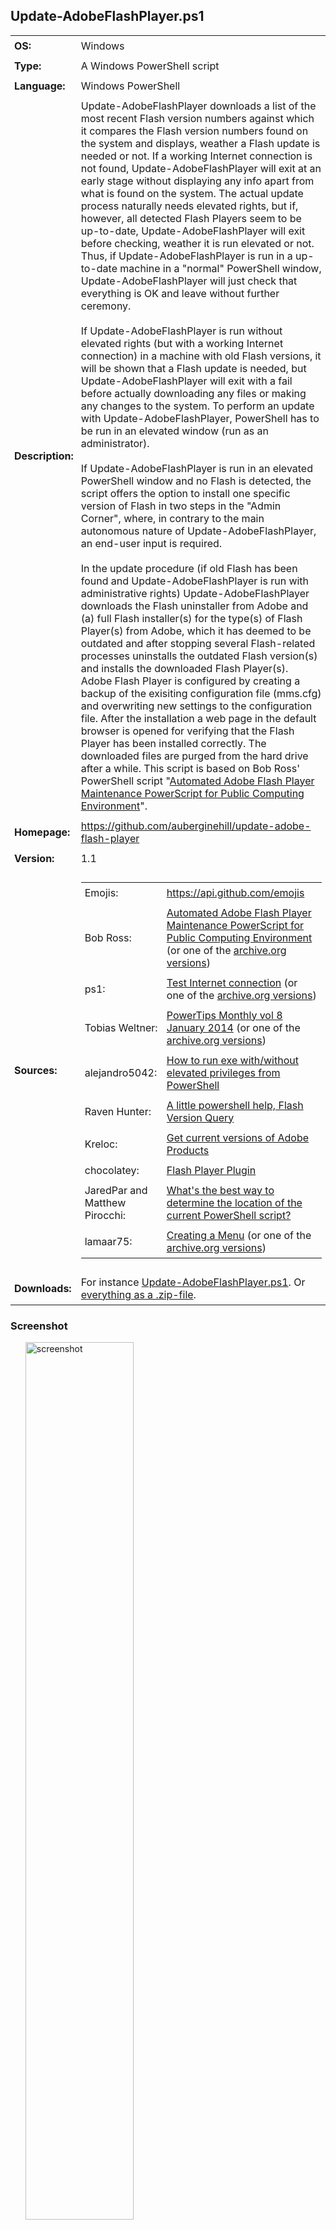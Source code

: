 <!-- Visual Studio Code: For a more comfortable reading experience, use the key combination Ctrl + Shift + V
     Visual Studio Code: To crop the tailing end space characters out, please use the key combination Ctrl + Shift + X
     Visual Studio Code: To improve the formatting of HTML code, press Shift + Alt + F and the selected area will be reformatted in a html file.

  _    _           _       _                        _       _          ______ _           _     _____  _
 | |  | |         | |     | |              /\      | |     | |        |  ____| |         | |   |  __ \| |
 | |  | |_ __   __| | __ _| |_ ___ ______ /  \   __| | ___ | |__   ___| |__  | | __ _ ___| |__ | |__) | | __ _ _   _  ___ _ __
 | |  | | '_ \ / _` |/ _` | __/ _ \______/ /\ \ / _` |/ _ \| '_ \ / _ \  __| | |/ _` / __| '_ \|  ___/| |/ _` | | | |/ _ \ '__|
 | |__| | |_) | (_| | (_| | ||  __/     / ____ \ (_| | (_) | |_) |  __/ |    | | (_| \__ \ | | | |    | | (_| | |_| |  __/ |
  \____/| .__/ \__,_|\__,_|\__\___|    /_/    \_\__,_|\___/|_.__/ \___|_|    |_|\__,_|___/_| |_|_|    |_|\__,_|\__, |\___|_|
        | |                                                                                                     __/ |
        |_|                                                                                                    |___/               -->


## Update-AdobeFlashPlayer.ps1

<table>
   <tr>
      <td style="padding:6px"><strong>OS:</strong></td>
      <td style="padding:6px">Windows</td>
   </tr>
   <tr>
      <td style="padding:6px"><strong>Type:</strong></td>
      <td style="padding:6px">A Windows PowerShell script</td>
   </tr>
   <tr>
      <td style="padding:6px"><strong>Language:</strong></td>
      <td style="padding:6px">Windows PowerShell</td>
   </tr>
   <tr>
      <td style="padding:6px"><strong>Description:</strong></td>
      <td style="padding:6px">Update-AdobeFlashPlayer downloads a list of the most recent Flash version numbers against which it compares the Flash version numbers found on the system and displays, weather a Flash update is needed or not. If a working Internet connection is not found, Update-AdobeFlashPlayer will exit at an early stage without displaying any info apart from what is found on the system. The actual update process naturally needs elevated rights, but if, however, all detected Flash Players seem to be up-to-date, Update-AdobeFlashPlayer will exit before checking, weather it is run elevated or not. Thus, if Update-AdobeFlashPlayer is run in a up-to-date machine in a "normal" PowerShell window, Update-AdobeFlashPlayer will just check that everything is OK and leave without further ceremony.
      <br />
      <br />If Update-AdobeFlashPlayer is run without elevated rights (but with a working Internet connection) in a machine with old Flash versions, it will be shown that a Flash update is needed, but Update-AdobeFlashPlayer will exit with a fail before actually downloading any files or making any changes to the system. To perform an update with Update-AdobeFlashPlayer, PowerShell has to be run in an elevated window (run as an administrator).
      <br />
      <br />If Update-AdobeFlashPlayer is run in an elevated PowerShell window and no Flash is detected, the script offers the option to install one specific version of Flash in two steps in the "Admin Corner", where, in contrary to the main autonomous nature of Update-AdobeFlashPlayer, an end-user input is required.
      <br />
      <br />In the update procedure (if old Flash has been found and Update-AdobeFlashPlayer is run with administrative rights) Update-AdobeFlashPlayer downloads the Flash uninstaller from Adobe and (a) full Flash installer(s) for the type(s) of Flash Player(s) from Adobe, which it has deemed to be outdated and after stopping several Flash-related processes uninstalls the outdated Flash version(s) and installs the downloaded Flash Player(s). Adobe Flash Player is configured by creating a backup of the exisiting configuration file (mms.cfg) and overwriting new settings to the configuration file. After the installation a web page in the default browser is opened for verifying that the Flash Player has been installed correctly. The downloaded files are purged from the hard drive after a while. This script is based on Bob Ross' PowerShell script "<a href="http://powershell.com/cs/forums/t/6128.aspx">Automated Adobe Flash Player Maintenance PowerScript for Public Computing Environment</a>".</td>
   </tr>
   <tr>
      <td style="padding:6px"><strong>Homepage:</strong></td>
      <td style="padding:6px"><a href="https://github.com/auberginehill/update-adobe-flash-player">https://github.com/auberginehill/update-adobe-flash-player</a></td>
   </tr>
   <tr>
      <td style="padding:6px"><strong>Version:</strong></td>
      <td style="padding:6px">1.1</td>
   </tr>
   <tr>
        <td style="padding:6px"><strong>Sources:</strong></td>
        <td style="padding:6px">
            <table>
                <tr>
                    <td style="padding:6px">Emojis:</td>
                    <td style="padding:6px"><a href="https://api.github.com/emojis">https://api.github.com/emojis</a></td>
                </tr>
                <tr>
                    <td style="padding:6px">Bob Ross:</td>
                    <td style="padding:6px"><a href="http://powershell.com/cs/forums/t/6128.aspx">Automated Adobe Flash Player Maintenance PowerScript for Public Computing Environment</a> (or one of the <a href="https://web.archive.org/web/20150818075129/http://powershell.com/cs/forums/t/6128.aspx">archive.org versions</a>)</td>
                </tr>
                <tr>
                    <td style="padding:6px">ps1:</td> 
                    <td style="padding:6px"><a href="http://powershell.com/cs/blogs/tips/archive/2011/05/04/test-internet-connection.aspx">Test Internet connection</a> (or one of the <a href="https://web.archive.org/web/20110612212629/http://powershell.com/cs/blogs/tips/archive/2011/05/04/test-internet-connection.aspx">archive.org versions</a>)</td>
                </tr>
                <tr>
                    <td style="padding:6px">Tobias Weltner:</td> 
                    <td style="padding:6px"><a href="http://powershell.com/cs/PowerTips_Monthly_Volume_8.pdf#IDERA-1702_PS-PowerShellMonthlyTipsVol8-jan2014">PowerTips Monthly vol 8 January 2014</a> (or one of the <a href="https://web.archive.org/web/20150110213108/http://powershell.com/cs/media/p/30542.aspx">archive.org versions</a>)</td>
                </tr>
                <tr>
                    <td style="padding:6px">alejandro5042:</td> 
                    <td style="padding:6px"><a href="http://stackoverflow.com/questions/29266622/how-to-run-exe-with-without-elevated-privileges-from-powershell?rq=1">How to run exe with/without elevated privileges from PowerShell</a></td>
                </tr>
                <tr>
                    <td style="padding:6px">Raven Hunter:</td> 
                    <td style="padding:6px"><a href="https://community.spiceworks.com/topic/487699-a-little-powershell-help-flash-version-query">A little powershell help, Flash Version Query</a></td>
                </tr>
                <tr>
                    <td style="padding:6px">Kreloc:</td> 
                    <td style="padding:6px"><a href="https://www.reddit.com/r/PowerShell/comments/3tgr2m/get_current_versions_of_adobe_products/">Get current versions of Adobe Products</a></td>
                </tr>
                <tr>
                    <td style="padding:6px">chocolatey:</td> 
                    <td style="padding:6px"><a href="https://chocolatey.org/packages/flashplayerplugin">Flash Player Plugin</a></td>
                </tr>
                <tr>
                    <td style="padding:6px">JaredPar and Matthew Pirocchi:</td> 
                    <td style="padding:6px"><a href="http://stackoverflow.com/questions/5466329/whats-the-best-way-to-determine-the-location-of-the-current-powershell-script?noredirect=1&lq=1">What's the best way to determine the location of the current PowerShell script?</a></td>
                </tr>
                <tr>
                    <td style="padding:6px">lamaar75:</td> 
                    <td style="padding:6px"><a href="http://powershell.com/cs/forums/t/9685.aspx">Creating a Menu</a> (or one of the <a href="https://web.archive.org/web/20150910111758/http://powershell.com/cs/forums/t/9685.aspx">archive.org versions</a>)</td>
                </tr>
            </table>
        </td>
   </tr>
   <tr>
      <td style="padding:6px"><strong>Downloads:</strong></td>
      <td style="padding:6px">For instance <a href="https://raw.githubusercontent.com/auberginehill/update-adobe-flash-player/master/Update-AdobeFlashPlayer.ps1">Update-AdobeFlashPlayer.ps1</a>. Or <a href="https://github.com/auberginehill/update-adobe-flash-player/archive/master.zip">everything as a .zip-file</a>.</td>
   </tr>
</table>




### Screenshot

<ol>
<img class="screenshot" title="screenshot" alt="screenshot" height="60%" width="60%" src="https://raw.githubusercontent.com/auberginehill/update-adobe-flash-player/master/Update-AdobeFlashPlayer.png">
</ol>



### Outputs

<table>
    <tr>
        <th>:arrow_right:</th>
        <td style="padding:6px">
            <ul>
                <li>Displays Flash related information in console. Tries to update outdated Adobe Flash Player(s) to its/their latest version(s), if old Flash Player(s) is/are found and if Update-AdobeFlashPlayer is run in an elevated Powershell window. In addition to that, if such an update procedure is initiated... </li>
            </ul>
        </td>
    </tr>
    <tr>
        <th></th>
        <td style="padding:6px">
            <ul>
                <p>
                    <li>the Flash Player configuration file (mms.cfg) is overwritten with new parameters and the following backups are made:</li>
                </p>
                <ol>
                    <p><strong>Configuration file:</strong></p>
                    <p>
                        <table>
                            <tr>
                                <td style="padding:6px"><strong>System</strong></td>
                                <td style="padding:6px"><strong>File</strong></td>
                            </tr>
                            <tr>
                                <td style="padding:6px">32-bit Windows</a></td>
                                <td style="padding:6px"><code>%WINDIR%\System32\Macromed\Flash\mms.cfg</code></td>
                            </tr>
                            <tr>
                                <td style="padding:6px">64-bit Windows</a></td>
                                <td style="padding:6px"><code>%WINDIR%\SysWow64\Macromed\Flash\mms.cfg</code></td>
                            </tr>
                        </table>
                    </p>
                    <p><strong>"Original" file</strong>, which is created when the script tries to update something for the first time:</p>
                    <p>
                        <table>
                            <tr>
                                <td style="padding:6px"><strong>System</strong></td>
                                <td style="padding:6px"><strong>File</strong></td>
                            </tr>
                            <tr>
                                <td style="padding:6px">32-bit Windows</a></td>
                                <td style="padding:6px"><code>%WINDIR%\System32\Macromed\Flash\mms_original.cfg</code></td>
                            </tr>
                            <tr>
                                <td style="padding:6px">64-bit Windows</a></td>
                                <td style="padding:6px"><code>%WINDIR%\SysWow64\Macromed\Flash\mms_original.cfg</code></td>
                            </tr>
                        </table>
                    </p>
                    <p><strong>"Backup" file</strong>, which is created when the script tries to update something for the second time and which gets overwritten in each successive update cycle:</p>
                    <p>
                        <table>
                            <tr>
                                <td style="padding:6px"><strong>System</strong></td>
                                <td style="padding:6px"><strong>File</strong></td>
                            </tr>
                            <tr>
                                <td style="padding:6px">32-bit Windows</a></td>
                                <td style="padding:6px"><code>%WINDIR%\System32\Macromed\Flash\mms_backup.cfg</code></td>
                            </tr>
                            <tr>
                                <td style="padding:6px">64-bit Windows</a></td>
                                <td style="padding:6px"><code>%WINDIR%\SysWow64\Macromed\Flash\mms_backup.cfg</code></td>
                            </tr>
                        </table>
                    </p>
                    <p>The <code>%WINDIR%</code> location represents the Windows system directory, such as <code>C:\Windows</code> and may be displayed in PowerShell with the <code>$env:windir</code> variable.</p>
                </ol>
                <p>
                    <li>To see the actual values that are being written, please see the Step 6 in the <a href="https://raw.githubusercontent.com/auberginehill/update-adobe-flash-player/master/Update-AdobeFlashPlayer.ps1">script</a> itself, where the original settings are overwritten with the following values:</li>
                </p>
                <ol>
                    <p>
                        <table>
                            <tr>
                                <td style="padding:6px"><strong>Value</strong></td>
                                <td style="padding:6px"><strong>Description</strong></td>
                            </tr>
                            <tr>
                                <td style="padding:6px"><code>AssetCacheSize = 0</code></td>
                                <td style="padding:6px">Disables storing the common Flash components</a></td>
                            </tr>
                            <tr>
                                <td style="padding:6px"><code>AutoUpdateDisable = 1</code></td>
                                <td style="padding:6px">Disables the Automatic Flash Update</a></td>
                            </tr>
                            <tr>
                                <td style="padding:6px"><code>LegacyDomainMatching = 0</code></td>
                                <td style="padding:6px">Denies Flash Player 6 and earlier superdomain rules</a></td>
                            </tr>
                            <tr>
                                <td style="padding:6px"><code>LocalFileLegacyAction = 0</code></td>
                                <td style="padding:6px">Denies Flash Player 7 and earlier local-trusted sandbox</a></td>
                            </tr>
                            <tr>
                                <td style="padding:6px"><code>LocalStorageLimit = 1</code></td>
                                <td style="padding:6px">Disables persistent shared objects</a></td>
                            </tr>
                            <tr>
                                <td style="padding:6px"><code>SilentAutoUpdateEnable = 0</code></td>
                                <td style="padding:6px">Disables background updates</a></td>
                            </tr>
                            <tr>
                                <td style="padding:6px"><code>ThirdPartyStorage = 0</code></td>
                                <td style="padding:6px">Denies third-party locally persistent shared objects</a></td>
                            </tr>
                        </table>
                        <p>Most of the settings above may render some web pages broken.</p>
                    </p>
                    <p>For a comprehensive list of available settings and a more detailed description of the values above, please see the <a href="http://www.adobe.com/devnet/flashplayer/articles/flash_player_admin_guide.html">Adobe Flash Player Administration Guide</a>.</p>
                </ol>
                <p>
                    <li>To open these file locations in a Resource Manager Window, for instance a command
                        <br />
                        <br /><code>Invoke-Item $env:windir\System32\Macromed\Flash\</code>
                        <br />
                        <br />or
                        <br />
                        <br /><code>Invoke-Item $env:windir\SysWOW64\Macromed\Flash\</code>
                        <br />
                        <br />may be used at the PowerShell prompt window <code>[PS>]</code>.
                    </li>
                </p>
            </ul>
        </td>
    </tr>
</table>




### Notes

<table>
    <tr>
        <th>:warning:</th>
        <td style="padding:6px">
            <ul>
                <li>Requires a working Internet connection for downloading a list of the most recent Flash version numbers.</li>
            </ul>
        </td>
    </tr>
    <tr>
        <th></th>
        <td style="padding:6px">
            <ul>
                <p>
                    <li>Also requires a working Internet connection for downloading a Flash uninstaller and a complete Flash installer(s) from Adobe (but this procedure is not initiated, if the system is deemed up-to-date).</li>
                </p>


                <p>
                    <li>For performing any actual updates with Update-AdobeFlashPlayer, it's mandatory to run this script in an elevated PowerShell window (where PowerShell has been started with the "run as an administrator" option). The elevated rights are needed for uninstalling Flash, installing Flash and for writing the mms.cfg file.</li>
                </p>
                <p>
                    <li>Please also notice that during the actual update phase Update-AdobeFlashPlayer closes a bunch of processes without any further notice in Step 3 and in Step 6 Update-AdobeFlashPlayer alters the Flash configuration file (mms.cfg) so, that for instance, the automatic Flash updates are turned off.</li>
                </p>
                <p>
                    <li>The Flash Player ActiveX control on Windows 8.1 and above is a component of Internet Explorer and Edge and is updated via Windows Update. By using the Flash Player ActiveX installer, Flash Player ActiveX control cannot be installed on Windows 8.1 and above systems. Also, the Flash Player uninstaller doesn't uninstall the ActiveX control on Windows 8.1 and above systems.</li>
                </p>
                <p>
                    <li>Please note that when run in an elevated PowerShell window and old Flash Player(s) is/are detected, Update-AdobeFlashPlayer will automatically try to download files from the Internet without prompting the end-user beforehand or without asking any confirmations (in Step 1 and Step 2).</li>
                </p>
                <p>
                    <li>Please note that the downloaded files are temporarily placed in a directory, which is specified with the <code>$path</code> variable (at line 41).</li>
                </p>
                <p>
                    <li>The <code>$env:temp</code> variable points to the current temp folder. The default value of the <code>$env:temp</code> variable is <code>C:\Users\&lt;username&gt;\AppData\Local\Temp</code> (i.e. each user account has their own separate temp folder at path <code>%USERPROFILE%\AppData\Local\Temp</code>). To see the current temp path, for instance a command
                    <br />
                    <br /><code>[System.IO.Path]::GetTempPath()</code>
                    <br />
                    <br />may be used at the PowerShell prompt window <code>[PS>]</code>. To change the temp folder for instance to <code>C:\Temp</code>, please, for example, follow the instructions at <a href="http://www.eightforums.com/tutorials/23500-temporary-files-folder-change-location-windows.html">Temporary Files Folder - Change Location in Windows</a>, which in essence are something along the lines:
                        <ol>
                           <li>Right click on Computer and click on Properties (or select Start → Control Panel → System). In the resulting window with the basic information about the computer...</li>
                           <li>Click on Advanced system settings on the left panel and select Advanced tab on the resulting pop-up window.</li>
                           <li>Click on the button near the bottom labeled Environment Variables.</li>
                           <li>In the topmost section labeled User variables both TMP and TEMP may be seen. Each different login account is assigned its own temporary locations. These values can be changed by double clicking a value or by highlighting a value and selecting Edit. The specified path will be used by Windows and many other programs for temporary files. It's advisable to set the same value (a directory path) for both TMP and TEMP.</li>
                           <li>Any running programs need to be restarted for the new values to take effect. In fact, probably also Windows itself needs to be restarted for it to begin using the new values for its own temporary files.</li>
                        </ol>
                    </li>
                </p>
            </ul>
        </td>
    </tr>
</table>




### Examples

<table>
    <tr>
        <th>:book:</th>
        <td style="padding:6px">To open this code in Windows PowerShell, for instance:</td>
   </tr>
   <tr>
        <th></th>
        <td style="padding:6px">
            <ol>
                <p>
                    <li><code>./Update-AdobeFlashPlayer</code><br />
                    Run the script. Please notice to insert <code>./</code> or <code>.\</code> before the script name.</li>
                </p>
                <p>
                    <li><code>help ./Update-AdobeFlashPlayer -Full</code><br />
                    Display the help file.</li>
                </p>
                <p>
                    <li><p><code>Set-ExecutionPolicy remotesigned</code><br />
                    This command is altering the Windows PowerShell rights to enable script execution. Windows PowerShell has to be run with elevated rights (run as an administrator) to actually be able to change the script execution properties. The default value is "<code>Set-ExecutionPolicy restricted</code>".</p>
                        <p>Parameters:
                                <ol>
                                    <table>
                                        <tr>
                                            <td style="padding:6px"><code>Restricted</code></td>
                                            <td style="padding:6px">Does not load configuration files or run scripts. Restricted is the default execution policy.</td>
                                        </tr>
                                        <tr>
                                            <td style="padding:6px"><code>AllSigned</code></td>
                                            <td style="padding:6px">Requires that all scripts and configuration files be signed by a trusted publisher, including scripts that you write on the local computer.</td>
                                        </tr>
                                        <tr>
                                            <td style="padding:6px"><code>RemoteSigned</code></td>
                                            <td style="padding:6px">Requires that all scripts and configuration files downloaded from the Internet be signed by a trusted publisher.</td>
                                        </tr>
                                        <tr>
                                            <td style="padding:6px"><code>Unrestricted</code></td>
                                            <td style="padding:6px">Loads all configuration files and runs all scripts. If you run an unsigned script that was downloaded from the Internet, you are prompted for permission before it runs.</td>
                                        </tr>
                                        <tr>
                                            <td style="padding:6px"><code>Bypass</code></td>
                                            <td style="padding:6px">Nothing is blocked and there are no warnings or prompts.</td>
                                        </tr>
                                        <tr>
                                            <td style="padding:6px"><code>Undefined</code></td>
                                            <td style="padding:6px">Removes the currently assigned execution policy from the current scope. This parameter will not remove an execution policy that is set in a Group Policy scope.</td>
                                        </tr>
                                    </table>
                                </ol>
                        </p>
                    <p>For more information, please type "<code>help Set-ExecutionPolicy -Full</code>" or visit <a href="https://technet.microsoft.com/en-us/library/hh849812.aspx">Set-ExecutionPolicy</a>.</p>
                    </li>
                </p>
                <p>
                    <li><code>New-Item -ItemType File -Path C:\Temp\Update-AdobeFlashPlayer.ps1</code><br />
                    Creates an empty ps1-file to the <code>C:\Temp</code> directory. The <code>New-Item</code> cmdlet has an inherent <code>-NoClobber</code> mode built into it, so that the procedure will halt, if overwriting (replacing the contents) of an existing file is about to happen. Overwriting a file with the <code>New-Item</code> cmdlet requires using the <code>Force</code>.<br />
                    For more information, please type "<code>help New-Item -Full</code>".</li>
                </p>
            </ol>
        </td>
    </tr>
</table>




### Contributing

<p>Find a bug? Have a feature request? Here is how you can contribute to this project:</p>

 <table>
   <tr>
      <th><img class="emoji" title="contributing" alt="contributing" height="28" width="28" align="absmiddle" src="https://assets-cdn.github.com/images/icons/emoji/unicode/1f33f.png"></th>
      <td style="padding:6px"><strong>Bugs:</strong></td>
      <td style="padding:6px"><a href="https://github.com/auberginehill/update-adobe-flash-player/issues">Submit bugs</a> and help us verify fixes.</td>
   </tr>
   <tr>
      <th rowspan="2"></th>
      <td style="padding:6px"><strong>Feature Requests:</strong></td>
      <td style="padding:6px">Feature request can be submitted by <a href="https://github.com/auberginehill/update-adobe-flash-player/issues">creating an Issue</a>.</td>
   </tr>
   <tr>
      <td style="padding:6px"><strong>Edit Source Files:</strong></td>
      <td style="padding:6px"><a href="https://github.com/auberginehill/update-adobe-flash-player/pulls">Submit pull requests</a> for bug fixes and features and discuss existing proposals.</td>
   </tr>
 </table>




### www

<table>
    <tr>
        <th>:globe_with_meridians:</th>
        <td style="padding:6px"><a href="https://github.com/auberginehill/update-adobe-flash-player">Script Homepage</a></td>
    </tr>
    <tr>
        <th rowspan="13"></th>
        <td style="padding:6px">Bob Ross: <a href="http://powershell.com/cs/forums/t/6128.aspx">Automated Adobe Flash Player Maintenance PowerScript for Public Computing Environment</a> (or one of the <a href="https://web.archive.org/web/20150818075129/http://powershell.com/cs/forums/t/6128.aspx">archive.org versions</a>)</td>
    </tr>
    <tr>
        <td style="padding:6px">ps1: <a href="http://powershell.com/cs/blogs/tips/archive/2011/05/04/test-internet-connection.aspx">Test Internet connection</a> (or one of the <a href="https://web.archive.org/web/20110612212629/http://powershell.com/cs/blogs/tips/archive/2011/05/04/test-internet-connection.aspx">archive.org versions</a>)</td>
    </tr>
    <tr>
        <td style="padding:6px">Tobias Weltner: <a href="http://powershell.com/cs/PowerTips_Monthly_Volume_8.pdf#IDERA-1702_PS-PowerShellMonthlyTipsVol8-jan2014">PowerTips Monthly vol 8 January 2014</a> (or one of the <a href="https://web.archive.org/web/20150110213108/http://powershell.com/cs/media/p/30542.aspx">archive.org versions</a>)</td>
    </tr>
    <tr>
        <td style="padding:6px">alejandro5042: <a href="http://stackoverflow.com/questions/29266622/how-to-run-exe-with-without-elevated-privileges-from-powershell?rq=1">How to run exe with/without elevated privileges from PowerShell</a></td>
    </tr>
    <tr>
        <td style="padding:6px">Raven Hunter: <a href="https://community.spiceworks.com/topic/487699-a-little-powershell-help-flash-version-query">A little powershell help, Flash Version Query</a></td>
    </tr>
    <tr>
        <td style="padding:6px">Kreloc: <a href="https://www.reddit.com/r/PowerShell/comments/3tgr2m/get_current_versions_of_adobe_products/">Get current versions of Adobe Products</a></td>
    </tr>
    <tr>
        <td style="padding:6px">chocolatey: <a href="https://chocolatey.org/packages/flashplayerplugin">Flash Player Plugin</a></td>
    </tr>
    <tr>
        <td style="padding:6px">JaredPar and Matthew Pirocchi: <a href="http://stackoverflow.com/questions/5466329/whats-the-best-way-to-determine-the-location-of-the-current-powershell-script?noredirect=1&lq=1">What's the best way to determine the location of the current PowerShell script?</a></td>
    </tr>
    <tr>
        <td style="padding:6px">lamaar75: <a href="http://powershell.com/cs/forums/t/9685.aspx">Creating a Menu</a> (or one of the <a href="https://web.archive.org/web/20150910111758/http://powershell.com/cs/forums/t/9685.aspx">archive.org versions</a>)</td>
    </tr>
    <tr>
        <td style="padding:6px"><a href="https://www.credera.com/blog/technology-insights/perfect-progress-bars-for-powershell/">Perfect Progress Bars for PowerShell</a></td>
    </tr>    
    <tr>
        <td style="padding:6px"><a href="https://technet.microsoft.com/en-us/library/ff730939.aspx">Adding a Simple Menu to a Windows PowerShell Script</a></td>
    </tr>
    <tr>
        <td style="padding:6px"><a href="https://msdn.microsoft.com/en-us/library/aa393941(v=vs.85).aspx">Uninstall method of the Win32_Product class</a></td>
    </tr> 
    <tr>
        <td style="padding:6px">ASCII Art: <a href="http://www.figlet.org/">http://www.figlet.org/</a> and <a href="http://www.network-science.de/ascii/">ASCII Art Text Generator</a></td>
    </tr>
</table>




### Related scripts

 <table>
    <tr>
        <th><img class="emoji" title="www" alt="www" height="28" width="28" align="absmiddle" src="https://assets-cdn.github.com/images/icons/emoji/unicode/0023-20e3.png"></th>
        <td style="padding:6px"><a href="https://github.com/auberginehill/get-battery-info">Get-BatteryInfo</a></td>
    </tr>
    <tr>
        <th rowspan="7"></th>
        <td style="padding:6px"><a href="https://github.com/auberginehill/get-computer-info">Get-ComputerInfo</a></td>
    </tr>
    <tr>
        <td style="padding:6px"><a href="https://github.com/auberginehill/get-directory-size">Get-DirectorySize</a></td>
    </tr>
    <tr>
        <td style="padding:6px"><a href="https://github.com/auberginehill/get-installed-programs">Get-InstalledPrograms</a></td>
    </tr>    
    <tr>
        <td style="padding:6px"><a href="https://github.com/auberginehill/get-installed-windows-updates">Get-InstalledWindowsUpdates</a></td>
    </tr>
    <tr>
        <td style="padding:6px"><a href="https://github.com/auberginehill/get-ram-info">Get-RAMInfo</a></td>
    </tr>
    <tr>
        <td style="padding:6px"><a href="https://gist.github.com/auberginehill/eb07d0c781c09ea868123bf519374ee8">Get-TimeDifference</a></td>
    </tr>
    <tr>
        <td style="padding:6px"><a href="https://github.com/auberginehill/get-unused-drive-letters">Get-UnusedDriveLetters</a></td>
    </tr>
    <tr>
        <td style="padding:6px"></td>
    </tr>
</table>

